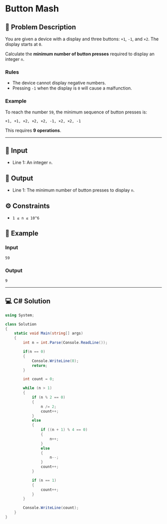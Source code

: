 # Button Mash

## 📖 Problem Description
You are given a device with a display and three buttons: `+1`, `-1`, and `×2`. The display starts at `0`.

Calculate the **minimum number of button presses** required to display an integer `n`.

### Rules
- The device cannot display negative numbers.
- Pressing `-1` when the display is `0` will cause a malfunction.

### Example
To reach the number `59`, the minimum sequence of button presses is:
```
+1, +1, ×2, ×2, ×2, -1, ×2, ×2, -1
```
This requires **9 operations**.

---

## 🔢 Input
- Line 1: An integer `n`.

## 🔢 Output
- Line 1: The minimum number of button presses to display `n`.

## ⚙️ Constraints
- `1 ≤ n ≤ 10^6`

## 📝 Example
### Input
```
59
```
### Output
```
9
```

---

## 💻 C# Solution
```csharp
using System;

class Solution
{
    static void Main(string[] args)
    {
        int n = int.Parse(Console.ReadLine());

        if(n == 0)
        {
            Console.WriteLine(0);
            return;
        }

        int count = 0;

        while (n > 1)
        {
            if (n % 2 == 0)
            {
                n /= 2;
                count++;
            }
            else
            {
                if ((n + 1) % 4 == 0)
                {
                    n++;
                }
                else
                {
                    n--;
                }
                count++;
            }

            if (n == 1)
            {
                count++;
            }
        }

        Console.WriteLine(count);
    }
}
```
